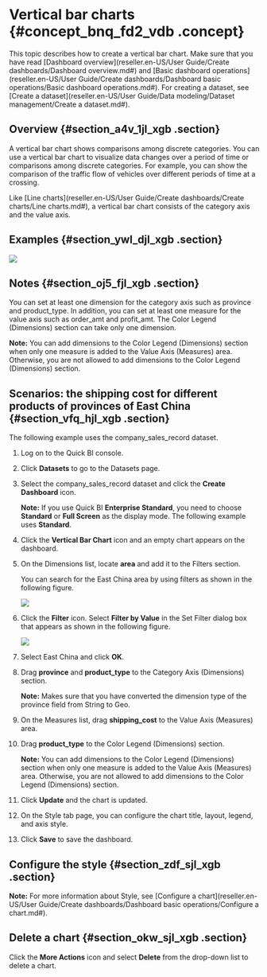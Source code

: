 # Vertical bar charts {#concept_bnq_fd2_vdb .concept}

This topic describes how to create a vertical bar chart. Make sure that you have read [Dashboard overview](reseller.en-US/User Guide/Create dashboards/Dashboard overview.md#) and [Basic dashboard operations](reseller.en-US/User Guide/Create dashboards/Dashboard basic operations/Basic dashboard operations.md#). For creating a dataset, see [Create a dataset](reseller.en-US/User Guide/Data modeling/Dataset management/Create a dataset.md#).

## Overview {#section_a4v_1jl_xgb .section}

A vertical bar chart shows comparisons among discrete categories. You can use a vertical bar chart to visualize data changes over a period of time or comparisons among discrete categories. For example, you can show the comparison of the traffic flow of vehicles over different periods of time at a crossing.

Like [Line charts](reseller.en-US/User Guide/Create dashboards/Create charts/Line charts.md#), a vertical bar chart consists of the category axis and the value axis.

## Examples {#section_ywl_djl_xgb .section}

![](http://static-aliyun-doc.oss-cn-hangzhou.aliyuncs.com/assets/img/9126/15571396931689_en-US.png)

## Notes {#section_oj5_fjl_xgb .section}

You can set at least one dimension for the category axis such as province and product\_type. In addition, you can set at least one measure for the value axis such as order\_amt and profit\_amt. The Color Legend \(Dimensions\) section can take only one dimension.

**Note:** You can add dimensions to the Color Legend \(Dimensions\) section when only one measure is added to the Value Axis \(Measures\) area. Otherwise, you are not allowed to add dimensions to the Color Legend \(Dimensions\) section.

## Scenarios: the shipping cost for different products of provinces of East China {#section_vfq_hjl_xgb .section}

The following example uses the company\_sales\_record dataset.

1.  Log on to the Quick BI console.
2.  Click **Datasets** to go to the Datasets page.
3.  Select the company\_sales\_record dataset and click the **Create Dashboard** icon.

    **Note:** If you use Quick BI **Enterprise Standard**, you need to choose **Standard** or **Full Screen** as the display mode. The following example uses **Standard**.

4.  Click the **Vertical Bar Chart** icon and an empty chart appears on the dashboard.
5.  On the Dimensions list, locate **area** and add it to the Filters section.

    You can search for the East China area by using filters as shown in the following figure.

    ![](http://static-aliyun-doc.oss-cn-hangzhou.aliyuncs.com/assets/img/9126/15571396931685_en-US.png)

6.  Click the **Filter** icon. Select **Filter by Value** in the Set Filter dialog box that appears as shown in the following figure.

    ![](http://static-aliyun-doc.oss-cn-hangzhou.aliyuncs.com/assets/img/9126/155713969311401_en-US.png)

7.  Select East China and click **OK**.
8.  Drag **province** and **product\_type** to the Category Axis \(Dimensions\) section.

    **Note:** Makes sure that you have converted the dimension type of the province field from String to Geo.

9.  On the Measures list, drag **shipping\_cost** to the Value Axis \(Measures\) area.
10. Drag **product\_type** to the Color Legend \(Dimensions\) section.

    **Note:** You can add dimensions to the Color Legend \(Dimensions\) section when only one measure is added to the Value Axis \(Measures\) area. Otherwise, you are not allowed to add dimensions to the Color Legend \(Dimensions\) section.

11. Click **Update** and the chart is updated.
12. On the Style tab page, you can configure the chart title, layout, legend, and axis style.
13. Click **Save** to save the dashboard.

## Configure the style {#section_zdf_sjl_xgb .section}

**Note:** For more information about Style, see [Configure a chart](reseller.en-US/User Guide/Create dashboards/Dashboard basic operations/Configure a chart.md#).

## Delete a chart {#section_okw_sjl_xgb .section}

Click the **More Actions** icon and select **Delete** from the drop-down list to delete a chart.

